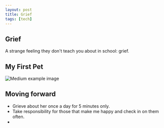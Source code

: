 ```yaml
---
layout: post
title: Grief
tags: [tech]
---
```



## Grief <br>
A strange feeling they don't teach you about in school: grief. 

## My First Pet <br>
![Medium example image](https://github.com/stellaw1/stellaw1.github.io/blob/master/images/Hamu.JPG?raw=true "Medium example image")

## Moving forward <br>
- Grieve about her once a day for 5 minutes only. 
- Take responsibility for those that make me happy and check in on them often. 
- 
